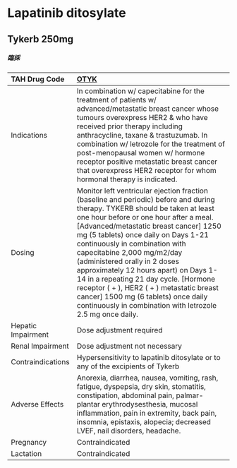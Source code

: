 # Lapatinib ditosylate

## Tykerb 250mg

##### 臨採

| TAH Drug Code      | [OTYK](https://www.tahsda.org.tw/drugs/hissearch.php?drug_code=OTYK)                                                                                                                                                                                                                                                                                                                                                                                                                                                                                                                     |
|:-------------------|:-----------------------------------------------------------------------------------------------------------------------------------------------------------------------------------------------------------------------------------------------------------------------------------------------------------------------------------------------------------------------------------------------------------------------------------------------------------------------------------------------------------------------------------------------------------------------------------------|
| Indications        | In combination w/ capecitabine for the treatment of patients w/ advanced/metastatic breast cancer whose tumours overexpress HER2 & who have received prior therapy including anthracycline, taxane & trastuzumab. In combination w/ letrozole for the treatment of post-menopausal women w/ hormone receptor positive metastatic breast cancer that overexpress HER2 receptor for whom hormonal therapy is indicated.                                                                                                                                                                    |
| Dosing             | Monitor left ventricular ejection fraction (baseline and periodic) before and during therapy. TYKERB should be taken at least one hour before or one hour after a meal. [Advanced/metastatic breast cancer] 1250 mg (5 tablets) once daily on Days 1-21 continuously in combination with capecitabine 2,000 mg/m2/day (administered orally in 2 doses approximately 12 hours apart) on Days 1-14 in a repeating 21 day cycle. [Hormone receptor ( + ), HER2 ( + ) metastatic breast cancer] 1500 mg (6 tablets) once daily continuously in combination with letrozole 2.5 mg once daily. |
| Hepatic Impairment | Dose adjustment required                                                                                                                                                                                                                                                                                                                                                                                                                                                                                                                                                                 |
| Renal Impairment   | Dose adjustment not necessary                                                                                                                                                                                                                                                                                                                                                                                                                                                                                                                                                            |
| Contraindications  | Hypersensitivity to lapatinib ditosylate or to any of the excipients of Tykerb                                                                                                                                                                                                                                                                                                                                                                                                                                                                                                           |
| Adverse Effects    | Anorexia, diarrhea, nausea, vomiting, rash, fatigue, dyspepsia, dry skin, stomatitis, constipation, abdominal pain, palmar-plantar erythrodysesthesia, mucosal inflammation, pain in extremity, back pain, insomnia, epistaxis, alopecia; decreased LVEF, nail disorders, headache.                                                                                                                                                                                                                                                                                                      |
| Pregnancy          | Contraindicated                                                                                                                                                                                                                                                                                                                                                                                                                                                                                                                                                                          |
| Lactation          | Contraindicated                                                                                                                                                                                                                                                                                                                                                                                                                                                                                                                                                                          |


